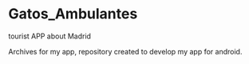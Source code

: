 # Gatos_Ambulantes
tourist APP about Madrid

Archives for my app, repository created to develop my app for android. 
